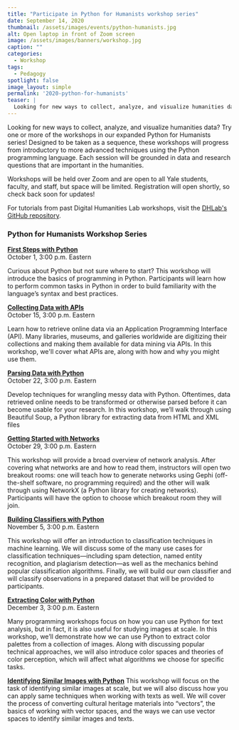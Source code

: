 ```yaml
---
title: "Participate in Python for Humanists workshop series"
date: September 14, 2020
thumbnail: /assets/images/events/python-humanists.jpg
alt: Open laptop in front of Zoom screen
image: /assets/images/banners/workshop.jpg
caption: ""
categories:
  - Workshop
tags:
  - Pedagogy
spotlight: false
image_layout: simple
permalink: '2020-python-for-humanists'
teaser: |
  Looking for new ways to collect, analyze, and visualize humanities data? Try one or more of the workshops in our expanded Python for Humanists series! Designed to be taken as a sequence, these workshops will progress from introductory to more advanced techniques using the Python programming language.
---
```


Looking for new ways to collect, analyze, and visualize humanities data? Try one or more of the workshops in our expanded Python for Humanists series! Designed to be taken as a sequence, these workshops will progress from introductory to more advanced techniques using the Python programming language. Each session will be grounded in data and research questions that are important in the humanities.

Workshops will be held over Zoom and are open to all Yale students, faculty, and staff, but space will be limited. Registration will open shortly, so check back soon for updates!  

For tutorials from past Digital Humanities Lab workshops, visit the <a href='https://github.com/YaleDHLab/lab-workshops' target='_blank'>DHLab's GitHub repository</a>.   


### Python for Humanists Workshop Series

<a href='https://dhlab.yale.edu/events/2020-10-01-python-first-steps.html' target='_blank'>**First Steps with Python**</a>  
October 1, 3:00 p.m. Eastern    

Curious about Python but not sure where to start? This workshop will introduce the basics of programming in Python. Participants will learn how to perform common tasks in Python in order to build familiarity with the language’s syntax and best practices. 

<a href='https://dhlab.yale.edu/events/2020-10-15-python-apis.html' target='_blank'>**Collecting Data with APIs**</a>   
October 15, 3:00 p.m. Eastern    

Learn how to retrieve online data via an Application Programming Interface (API).  Many libraries, museums, and galleries worldwide are digitizing their collections and making them available for data mining via APIs. In this workshop, we'll cover what APIs are, along with how and why you might use them. 

<a href='https://dhlab.yale.edu/events/2020-10-22-python-parsing-data.html' target='_blank'>**Parsing Data with Python**</a>   
October 22, 3:00 p.m. Eastern    

Develop techniques for wrangling messy data with Python. Oftentimes, data retrieved online needs to be transformed or otherwise parsed before it can become usable for your research. In this workshop, we’ll walk through using Beautiful Soup, a Python library for extracting data from HTML and XML files

<a href='https://dhlab.yale.edu/events/2020-10-29-networks.html' target='_blank'>**Getting Started with Networks**</a>    
October 29, 3:00 p.m. Eastern    

This workshop will provide a broad overview of network analysis. After covering what networks are and how to read them, instructors will open two breakout rooms: one will teach how to generate networks using Gephi (off-the-shelf software, no programming required) and the other will walk through using NetworkX (a Python library for creating networks). Participants will have the option to choose which breakout room they will join.

<a href='https://dhlab.yale.edu/events/2020-11-05-classifiers.html' target='_blank'>**Building Classifiers with Python**</a>    
November 5, 3:00 p.m. Eastern  

This workshop will offer an introduction to classification techniques in machine learning. We will discuss some of the many use cases for classification techniques—including spam detection, named entity recognition, and plagiarism detection—as well as the mechanics behind popular classification algorithms. Finally, we will build our own classifier and will classify observations in a prepared dataset that will be provided to participants.

<a href='https://dhlab.yale.edu/events/2020-12-03-color-extraction.html' target='_blank'>**Extracting Color with Python**</a>   
December 3, 3:00 p.m. Eastern  

Many programming workshops focus on how you can use Python for text analysis, but in fact, it is also useful for studying images at scale. In this workshop, we’ll demonstrate how we can use Python to extract color palettes from a collection of images. Along with discussing popular technical approaches, we will also introduce color spaces and theories of color perception, which will affect what algorithms we choose for specific tasks.

<a href='https://dhlab.yale.edu/events/2020-12-10-image-similarity.html' target='_blank'>**Identifying Similar Images with Python**</a>
This workshop will focus on the task of identifying similar images at scale, but we will also discuss how you can apply same techniques when working with texts as well. We will cover the process of converting cultural heritage materials into “vectors”, the basics of working with vector spaces, and the ways we can use vector spaces to identify similar images and texts.
                                                                                       
